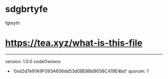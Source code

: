 # sdgbrtyfe
fgteyth
# https://tea.xyz/what-is-this-file
---
version: 1.0.0
codeOwners:
  - '0xd2d7e91A9F093A656dd53d0BE8Bd9056C419E4bd'
quorum: 1
